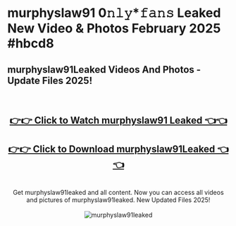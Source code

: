 # murphyslaw91 0𝚗𝚕𝚢*𝚏𝚊𝚗𝚜 Leaked New Video & Photos February 2025 #hbcd8

<h2>murphyslaw91Leaked Videos And Photos - Update Files 2025!</h2>
<br>
<div align="center">
<h2><a href="https://mediaupload.pro?title=murphyslaw91&ref=11F" rel="nofollow">👉👉 Click to Watch murphyslaw91 Leaked 👈👈</a></h2>
<h2><a href="https://mediaupload.pro?title=murphyslaw91&ref=11F" rel="nofollow">👉👉 Click to Download murphyslaw91Leaked 👈👈</a></h2>
<br>
Get murphyslaw91leaked and all content. Now you can access all videos and pictures of murphyslaw91leaked. New Updated Files 2025!
<br>
<br>
<a href="https://mediaupload.pro?title=murphyslaw91&ref=11F" rel="nofollow" data-target="animated-image.originalLink"><img src="https://i.ibb.co/Gkj2r4b/banner.png" alt="murphyslaw91leaked" style="max-width: 100%; display: inline-block;" data-target="animated-image.originalImage"></a>
</div>
<br>

